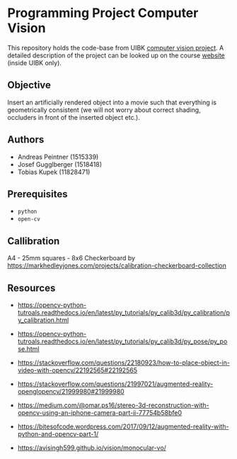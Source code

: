 # Programming Project Computer Vision

This repository holds the code-base from UIBK [computer vision project](https://orawww.uibk.ac.at/public_prod/owa/lfuonline_lv.details?sem_id_in=20S&lvnr_id_in=703612). A detailed description of the project can be looked up on the course [website ](https://iis.uibk.ac.at/courses/2020s/703612) (inside UIBK only).

## Objective 

Insert an artificially rendered object into a movie such that everything is geometrically consistent (we will not worry about correct shading, occluders in front of the inserted object etc.). 

## Authors
- Andreas Peintner (1515339)
- Josef Gugglberger (1518418)
- Tobias Kupek (11828471)

## Prerequisites

- `python`
- `open-cv`

## Callibration

A4 - 25mm squares - 8x6 Checkerboard
by https://markhedleyjones.com/projects/calibration-checkerboard-collection


## Resources

- https://opencv-python-tutroals.readthedocs.io/en/latest/py_tutorials/py_calib3d/py_calibration/py_calibration.html
- https://opencv-python-tutroals.readthedocs.io/en/latest/py_tutorials/py_calib3d/py_pose/py_pose.html
- https://stackoverflow.com/questions/22180923/how-to-place-object-in-video-with-opencv/22192565#22192565
- https://stackoverflow.com/questions/21997021/augmented-reality-openglopencv/21999980#21999980
- https://medium.com/@omar.ps16/stereo-3d-reconstruction-with-opencv-using-an-iphone-camera-part-ii-77754b58bfe0


- https://bitesofcode.wordpress.com/2017/09/12/augmented-reality-with-python-and-opencv-part-1/

- https://avisingh599.github.io/vision/monocular-vo/
